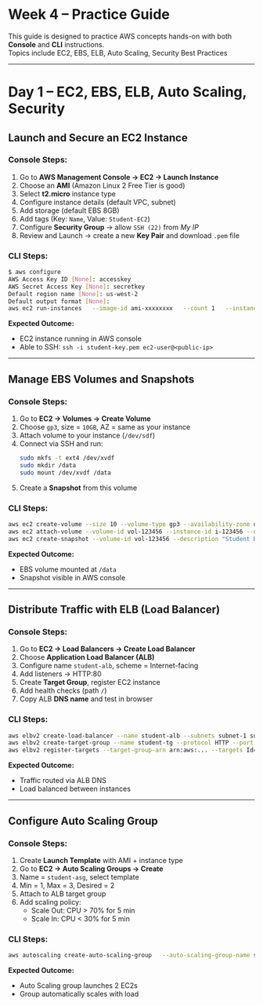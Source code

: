 # Week 4 – Practice Guide

This guide is designed to practice AWS concepts hands-on with both **Console** and **CLI** instructions.  
Topics include EC2, EBS, ELB, Auto Scaling, Security Best Practices

---

# Day 1 – EC2, EBS, ELB, Auto Scaling, Security

## Launch and Secure an EC2 Instance

### Console Steps:
1. Go to **AWS Management Console → EC2 → Launch Instance**
2. Choose an **AMI** (Amazon Linux 2 Free Tier is good)
3. Select **t2.micro** instance type
4. Configure instance details (default VPC, subnet)
5. Add storage (default EBS 8GB)
6. Add tags (Key: `Name`, Value: `Student-EC2`)
7. Configure **Security Group** → allow `SSH (22)` from *My IP*
8. Review and Launch → create a new **Key Pair** and download `.pem` file

### CLI Steps:
```bash
$ aws configure
AWS Access Key ID [None]: accesskey
AWS Secret Access Key [None]: secretkey
Default region name [None]: us-west-2
Default output format [None]:
aws ec2 run-instances   --image-id ami-xxxxxxxx   --count 1   --instance-type t2.micro   --key-name student-key   --security-group-ids sg-xxxxxxx   --subnet-id subnet-xxxxxxx
```

**Expected Outcome:**  
- EC2 instance running in AWS console  
- Able to SSH: `ssh -i student-key.pem ec2-user@<public-ip>`

---

## Manage EBS Volumes and Snapshots

### Console Steps:
1. Go to **EC2 → Volumes → Create Volume**
2. Choose `gp3`, size = `10GB`, AZ = same as your instance
3. Attach volume to your instance (`/dev/sdf`)
4. Connect via SSH and run:
   ```bash
   sudo mkfs -t ext4 /dev/xvdf
   sudo mkdir /data
   sudo mount /dev/xvdf /data
   ```
5. Create a **Snapshot** from this volume

### CLI Steps:
```bash
aws ec2 create-volume --size 10 --volume-type gp3 --availability-zone us-east-1a
aws ec2 attach-volume --volume-id vol-123456 --instance-id i-123456 --device /dev/sdf
aws ec2 create-snapshot --volume-id vol-123456 --description "Student Backup"
```

**Expected Outcome:**  
- EBS volume mounted at `/data`  
- Snapshot visible in AWS console

---

## Distribute Traffic with ELB (Load Balancer)

### Console Steps:
1. Go to **EC2 → Load Balancers → Create Load Balancer**
2. Choose **Application Load Balancer (ALB)**
3. Configure name `student-alb`, scheme = Internet-facing
4. Add listeners → HTTP:80
5. Create **Target Group**, register EC2 instance
6. Add health checks (path `/`)
7. Copy ALB **DNS name** and test in browser

### CLI Steps:
```bash
aws elbv2 create-load-balancer --name student-alb --subnets subnet-1 subnet-2
aws elbv2 create-target-group --name student-tg --protocol HTTP --port 80 --vpc-id vpc-12345
aws elbv2 register-targets --target-group-arn arn:aws:... --targets Id=i-123456
```

**Expected Outcome:**  
- Traffic routed via ALB DNS  
- Load balanced between instances

---

## Configure Auto Scaling Group

### Console Steps:
1. Create **Launch Template** with AMI + instance type
2. Go to **EC2 → Auto Scaling Groups → Create**
3. Name = `student-asg`, select template
4. Min = 1, Max = 3, Desired = 2
5. Attach to ALB target group
6. Add scaling policy:
   - Scale Out: CPU > 70% for 5 min
   - Scale In: CPU < 30% for 5 min

### CLI Steps:
```bash
aws autoscaling create-auto-scaling-group   --auto-scaling-group-name student-asg   --launch-template LaunchTemplateName=student-template,Version=1   --min-size 1 --max-size 3 --desired-capacity 2   --vpc-zone-identifier "subnet-1,subnet-2"
```

**Expected Outcome:**  
- Auto Scaling group launches 2 EC2s  
- Group automatically scales with load

